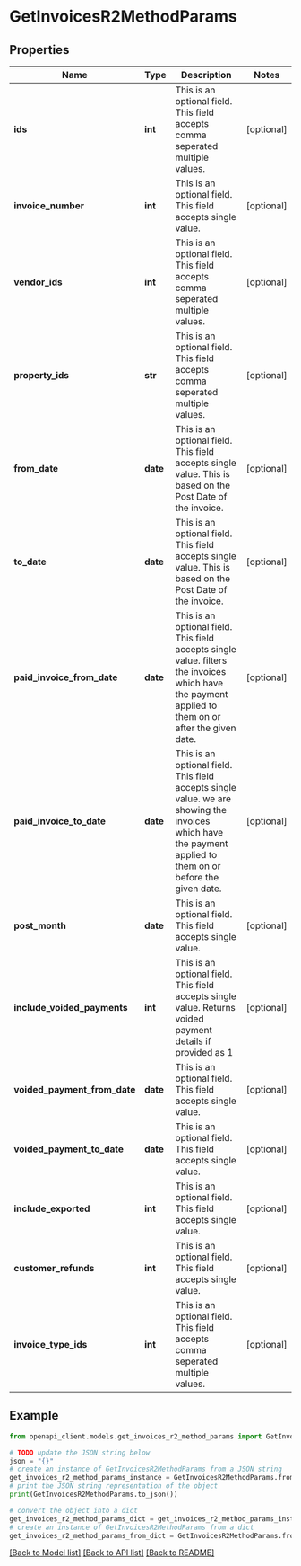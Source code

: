 # GetInvoicesR2MethodParams


## Properties

Name | Type | Description | Notes
------------ | ------------- | ------------- | -------------
**ids** | **int** | This is an optional field. This field accepts comma seperated multiple values. | [optional] 
**invoice_number** | **int** | This is an optional field. This field accepts single value. | [optional] 
**vendor_ids** | **int** | This is an optional field. This field accepts comma seperated multiple values. | [optional] 
**property_ids** | **str** |   This is an optional field. This field accepts comma seperated multiple values. | [optional] 
**from_date** | **date** | This is an optional field. This field accepts single value. This is based on the Post Date of the invoice. | [optional] 
**to_date** | **date** | This is an optional field. This field accepts single value. This is based on the Post Date of the invoice. | [optional] 
**paid_invoice_from_date** | **date** | This is an optional field. This field accepts single value. filters the invoices which have the payment applied to them on or after the given date. | [optional] 
**paid_invoice_to_date** | **date** | This is an optional field. This field accepts single value. we are showing the invoices which have the payment applied to them on or before the given date. | [optional] 
**post_month** | **date** | This is an optional field. This field accepts single value. | [optional] 
**include_voided_payments** | **int** | This is an optional field. This field accepts single value. Returns voided payment details if provided as 1 | [optional] 
**voided_payment_from_date** | **date** | This is an optional field. This field accepts single value. | [optional] 
**voided_payment_to_date** | **date** | This is an optional field. This field accepts single value. | [optional] 
**include_exported** | **int** | This is an optional field. This field accepts single value. | [optional] 
**customer_refunds** | **int** | This is an optional field. This field accepts single value. | [optional] 
**invoice_type_ids** | **int** | This is an optional field. This field accepts comma seperated multiple values. | [optional] 

## Example

```python
from openapi_client.models.get_invoices_r2_method_params import GetInvoicesR2MethodParams

# TODO update the JSON string below
json = "{}"
# create an instance of GetInvoicesR2MethodParams from a JSON string
get_invoices_r2_method_params_instance = GetInvoicesR2MethodParams.from_json(json)
# print the JSON string representation of the object
print(GetInvoicesR2MethodParams.to_json())

# convert the object into a dict
get_invoices_r2_method_params_dict = get_invoices_r2_method_params_instance.to_dict()
# create an instance of GetInvoicesR2MethodParams from a dict
get_invoices_r2_method_params_from_dict = GetInvoicesR2MethodParams.from_dict(get_invoices_r2_method_params_dict)
```
[[Back to Model list]](../README.md#documentation-for-models) [[Back to API list]](../README.md#documentation-for-api-endpoints) [[Back to README]](../README.md)


